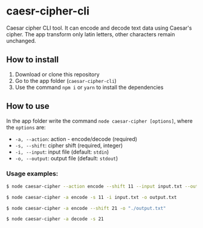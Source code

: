 # caesr-cipher-cli

Caesar cipher CLI tool.
It can encode and decode text data using Caesar's cipher.
The app transform only latin letters, other characters remain unchanged.

## How to install

1. Download or clone this repository
2. Go to the app folder (`caesar-cipher-cli`)
3. Use the command `npm i` or `yarn` to install the dependencies

## How to use

In the app folder write the command `node caesar-cipher [options]`, where the `options` are:
* `-a, --action`: action - encode/decode (required)
* `-s, --shift`: cipher shift (required, integer)
* `-i, --input`: input file (default: `stdin`)
* `-o, --output`: output file (default: `stdout`)

### Usage examples:

```bash
$ node caesar-cipher --action encode --shift 11 --input input.txt --output output.txt

$ node caesar-cipher -a encode -s 11 -i input.txt -o output.txt

$ node caesar-cipher -a encode --shift 21 -o "./output.txt"

$ node caesar-cipher -a decode -s 21
```
